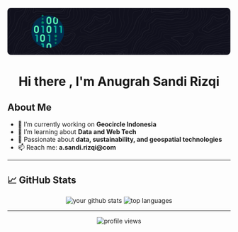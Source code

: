 <p align="center">
  <img src="img/github-header-image.png" alt="SandiRizqi banner" />
</p>
<h1 align="center">Hi there , I'm Anugrah Sandi Rizqi</h1>

## About Me

- 🔭 I’m currently working on **Geocircle Indonesia**
- 🌱 I’m learning about **Data and Web Tech**
- 🧠 Passionate about **data, sustainability, and geospatial technologies**
- 📫 Reach me: **a.sandi.rizqi@com**

---

## 📈 GitHub Stats

<p align="center">
  <img src="https://github-readme-stats.vercel.app/api?username=SandiRizqi&show_icons=true&theme=radical" alt="your github stats" height="180"/>
  <img src="https://github-readme-stats.vercel.app/api/top-langs/?username=SandiRizqi&layout=donut&hide=jupyter%20notebook&theme=radical" alt="top languages" height="180"/>
</p>

---

<p align="center">
  <img src="https://komarev.com/ghpvc/?username=SandiRizqi&label=Profile%20views&color=0e75b6&style=flat" alt="profile views" />
</p>

